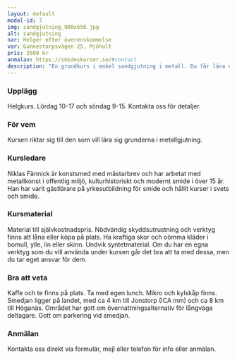 ```yaml
---
layout: default
modal-id: 7
img: sandgjutning_900x650.jpg
alt: sandgjutning
nar: Helger efter överenskommelse
var: Gunnestorpsvägen 25, Mjöhult
pris: 3500 kr
anmalan: https://smideskurser.se/#contact
description: "En grundkurs i enkel sandgjutning i metall. Du får lära dig grundläggande teknik för att kunna börja med gjutning som hobby. Vi packar gjutflaskor, smälter metall och gjuter små föremål. Aluminium och mässing i första hand."
---
```


### Upplägg

Helgkurs. Lördag 10-17 och söndag 9-15. Kontakta oss för detaljer.

### För vem

Kursen riktar sig till den som vill lära sig grunderna i metallgjutning. 

### Kursledare

Niklas Fännick är konstsmed med mästarbrev och har arbetat med metallkonst i offentlig miljö, kulturhistoriskt och modernt smide i över 15 år. Han har varit gästlärare på yrkesutbildning för smide och hållit kurser i svets och smide.

### Kursmaterial

Material till självkostnadspris. Nödvändig skyddsutrustning och verktyg finns att låna eller köpa på plats. Ha kraftiga skor och oömma kläder i bomull, ylle, lin eller skinn. Undvik syntetmaterial.
Om du har en egna verktyg som du vill använda under kursen går det bra att ta med dessa, men du tar eget ansvar för dem.

### Bra att veta

Kaffe och te finns på plats. Ta med egen lunch. Mikro och kylskåp finns. Smedjan ligger på landet, med ca 4 km till Jonstorp (ICA mm) och ca 8 km till Höganäs. Området har gott om övernattningsalternativ för långväga deltagare. Gott om parkering vid smedjan.

### Anmälan

Kontakta oss direkt via formulär, mejl eller telefon för info eller anmälan.
